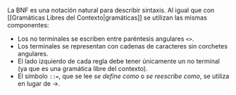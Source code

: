 La BNF es una notación natural para describir sintaxis. Al igual que con [[Gramáticas Libres del Contexto|gramáticas]] se utilizan las mismas componentes:
- Los no terminales se escriben entre paréntesis angulares `<>`.
- Los terminales se representan con cadenas de caracteres sin corchetes angulares.
- El lado izquierdo de cada regla debe tener únicamente un no terminal (ya que es una gramática libre del contexto).
- El símbolo `::=`, que se lee _se define como_ o _se reescribe como_, se utiliza en lugar de $\rightarrow$.